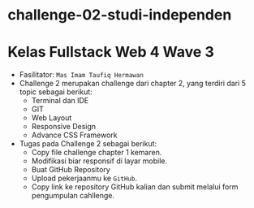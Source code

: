 # challenge-02-studi-independen
# Kelas Fullstack Web 4 Wave 3
* Fasilitator: ```Mas Imam Taufiq Hermawan```
* Challenge 2 merupakan challenge dari chapter 2, yang terdiri dari 5 topic sebagai berikut: 
  * Terminal dan IDE 
  * GIT 
  * Web Layout 
  * Responsive Design
  * Advance CSS Framework
* Tugas pada Challenge 2 sebagai berikut: 
  * Copy file challenge chapter 1 kemaren. 
  * Modifikasi biar responsif di layar mobile. 
  * Buat GitHub Repository
  * Upload pekerjaanmu ke ```GitHub```.
  * Copy link ke repository GitHub kalian dan submit melalui form pengumpulan cahllenge.